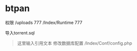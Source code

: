 # btpan

权限
/uploads             777
/Index/Runtime       777

导入torrent.sql
> 这里输入引用文本
修改数据库配置
/Index/Conf/config.php

